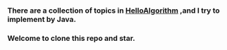 ### There are a collection of  topics in [HelloAlgorithm](https://www.geekxh.com/) ,and I try to implement by Java.
### Welcome to clone this repo and star.

